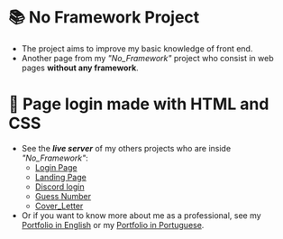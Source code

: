 # 📚 No Framework Project
- The project aims to improve my basic knowledge of front end.
- Another page from my _"No_Framework"_ project who consist in web pages **without any framework**.
#

# :dart: Page login made with HTML and CSS
- See the **_live server_** of my others projects who are inside _"No_Framework"_:
    - [Login Page](https://my-login-page.vercel.app/)
    - [Landing Page]()
    - [Discord login](https://discord-login-gamma.vercel.app/)
    - [Guess Number](https://guess-number-gold.vercel.app/)
    - [Cover_Letter](https://presentation-letter-xi.vercel.app)
- Or if you want to know more about me as a professional, see my [Portfolio in English](https://portfolio-en-six.vercel.app) or my [Portfolio in Portuguese](https://joao-eduardo-portfolio.vercel.app/).